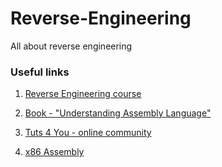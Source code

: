 # Reverse-Engineering
All about reverse engineering

### Useful links
1. [Reverse Engineering course ](http://security.cs.rpi.edu/courses/binexp-spring2015/)

2. [Book - "Understanding Assembly Language"](https://beginners.re/)

3. [Tuts 4 You - online community](https://tuts4you.com/)

4. [x86 Assembly](https://en.wikibooks.org/wiki/X86_Assembly)

